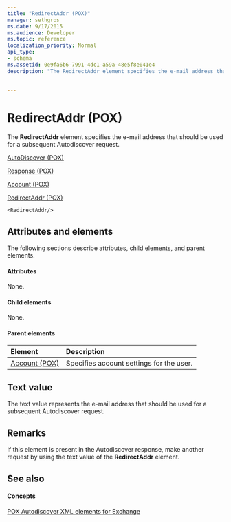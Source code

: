 ```yaml
---
title: "RedirectAddr (POX)"
manager: sethgros
ms.date: 9/17/2015
ms.audience: Developer
ms.topic: reference
localization_priority: Normal
api_type:
- schema
ms.assetid: 0e9fa6b6-7991-4dc1-a59a-48e5f8e041e4
description: "The RedirectAddr element specifies the e-mail address that should be used for a subsequent Autodiscover request."
 
 
---
```


# RedirectAddr (POX)

The **RedirectAddr** element specifies the e-mail address that should be used for a subsequent Autodiscover request. 
  
[AutoDiscover (POX)](autodiscover-pox.md)
  
[Response (POX)](response-pox.md)
  
[Account (POX)](account-pox.md)
  
[RedirectAddr (POX)](redirectaddr-pox.md)
  
```
<RedirectAddr/>
```

## Attributes and elements

The following sections describe attributes, child elements, and parent elements.
  
#### Attributes

None.
  
#### Child elements

None.
  
#### Parent elements

|**Element**|**Description**|
|:-----|:-----|
|[Account (POX)](account-pox.md) <br/> |Specifies account settings for the user.  <br/> |
   
## Text value

The text value represents the e-mail address that should be used for a subsequent Autodiscover request.
  
## Remarks

If this element is present in the Autodiscover response, make another request by using the text value of the **RedirectAddr** element. 
  
## See also

#### Concepts

[POX Autodiscover XML elements for Exchange](pox-autodiscover-xml-elements-for-exchange.md)

